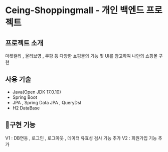 # Ceing-Shoppingmall - 개인 백엔드 프로젝트
## 프로젝트 소개
마켓컬리 , 올리브영 , 쿠팡 등 다양한 쇼핑몰의 기능 및 UI를 참고하여 나만의 쇼핑몰 구현


## 사용 기술
- Java(Open JDK 17.0.10)
- Spring Boot
- JPA , Spring Data JPA , QueryDsl
- H2 DataBase


## 구현 기능
V1 : DB연동 , 로그인 , 로그아웃 , 데이터 유효성 검사 기능 추가
V2 : 회원가입 기능 추가

